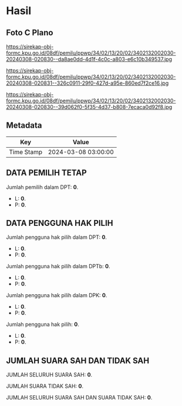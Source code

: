 # Hasil

## Foto C Plano

https://sirekap-obj-formc.kpu.go.id/08df/pemilu/ppwp/34/02/13/20/02/3402132002030-20240308-020830--da8ae0dd-4d1f-4c0c-a803-e6c10b349537.jpg

https://sirekap-obj-formc.kpu.go.id/08df/pemilu/ppwp/34/02/13/20/02/3402132002030-20240308-020831--326c0911-29f0-427d-a95e-860ed7f2ce16.jpg

https://sirekap-obj-formc.kpu.go.id/08df/pemilu/ppwp/34/02/13/20/02/3402132002030-20240308-020830--39d062f0-5f35-4d37-b808-7ecaca0d92f8.jpg


## Metadata

| Key        | Value               |
| ---------- | ------------------- |
| Time Stamp | 2024-03-08 03:00:00 |


## DATA PEMILIH TETAP

Jumlah pemilih dalam DPT: **0**.
 * L: **0**.
 * P: **0**.

## DATA PENGGUNA HAK PILIH

Jumlah pengguna hak pilih dalam DPT: **0**.
 * L: **0**.
 * P: **0**.

Jumlah pengguna hak pilih dalam DPTb: **0**.
 * L: **0**.
 * P: **0**.

Jumlah pengguna hak pilih dalam DPK: **0**.
 * L: **0**.
 * P: **0**.

Jumlah pengguna hak pilih: **0**.
 * L: **0**.
 * P: **0**.

## JUMLAH SUARA SAH DAN TIDAK SAH

JUMLAH SELURUH SUARA SAH: **0**.

JUMLAH SUARA TIDAK SAH: **0**.

JUMLAH SELURUH SUARA SAH DAN SUARA TIDAK SAH: **0**.


